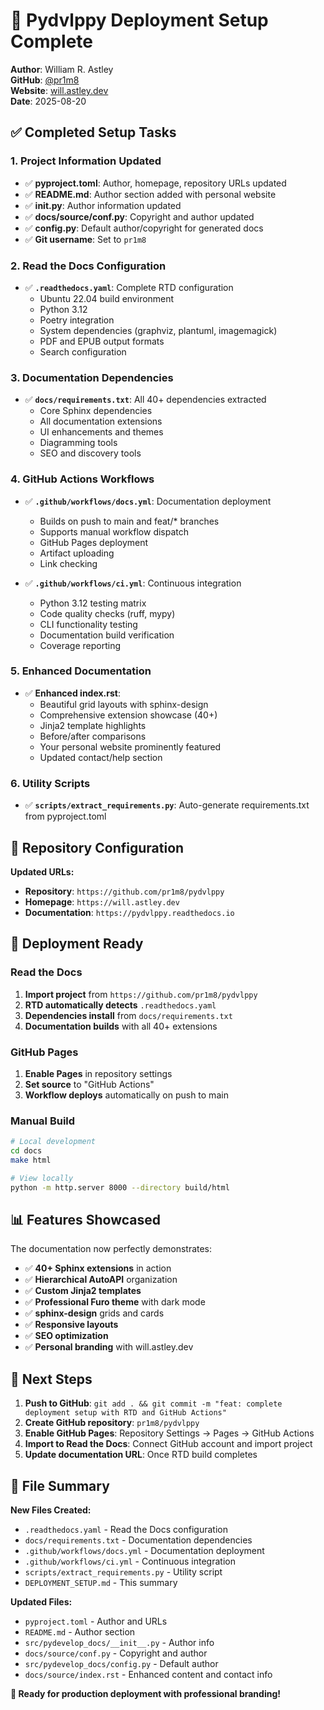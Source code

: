 # 🚀 Pydvlppy Deployment Setup Complete

**Author**: William R. Astley  
**GitHub**: [@pr1m8](https://github.com/pr1m8)  
**Website**: [will.astley.dev](https://will.astley.dev)  
**Date**: 2025-08-20

## ✅ **Completed Setup Tasks**

### 1. **Project Information Updated**
- ✅ **pyproject.toml**: Author, homepage, repository URLs updated
- ✅ **README.md**: Author section added with personal website
- ✅ **__init__.py**: Author information updated  
- ✅ **docs/source/conf.py**: Copyright and author updated
- ✅ **config.py**: Default author/copyright for generated docs
- ✅ **Git username**: Set to `pr1m8`

### 2. **Read the Docs Configuration**
- ✅ **`.readthedocs.yaml`**: Complete RTD configuration
  - Ubuntu 22.04 build environment
  - Python 3.12
  - Poetry integration
  - System dependencies (graphviz, plantuml, imagemagick)
  - PDF and EPUB output formats
  - Search configuration

### 3. **Documentation Dependencies**
- ✅ **`docs/requirements.txt`**: All 40+ dependencies extracted
  - Core Sphinx dependencies
  - All documentation extensions
  - UI enhancements and themes
  - Diagramming tools
  - SEO and discovery tools

### 4. **GitHub Actions Workflows**
- ✅ **`.github/workflows/docs.yml`**: Documentation deployment
  - Builds on push to main and feat/* branches
  - Supports manual workflow dispatch
  - GitHub Pages deployment
  - Artifact uploading
  - Link checking

- ✅ **`.github/workflows/ci.yml`**: Continuous integration
  - Python 3.12 testing matrix
  - Code quality checks (ruff, mypy)
  - CLI functionality testing
  - Documentation build verification
  - Coverage reporting

### 5. **Enhanced Documentation**
- ✅ **Enhanced index.rst**: 
  - Beautiful grid layouts with sphinx-design
  - Comprehensive extension showcase (40+)
  - Jinja2 template highlights
  - Before/after comparisons
  - Your personal website prominently featured
  - Updated contact/help section

### 6. **Utility Scripts**
- ✅ **`scripts/extract_requirements.py`**: Auto-generate requirements.txt from pyproject.toml

## 🔗 **Repository Configuration**

**Updated URLs:**
- **Repository**: `https://github.com/pr1m8/pydvlppy`
- **Homepage**: `https://will.astley.dev`
- **Documentation**: `https://pydvlppy.readthedocs.io`

## 🚀 **Deployment Ready**

### **Read the Docs**
1. **Import project** from `https://github.com/pr1m8/pydvlppy`
2. **RTD automatically detects** `.readthedocs.yaml`
3. **Dependencies install** from `docs/requirements.txt`
4. **Documentation builds** with all 40+ extensions

### **GitHub Pages** 
1. **Enable Pages** in repository settings
2. **Set source** to "GitHub Actions"
3. **Workflow deploys** automatically on push to main

### **Manual Build**
```bash
# Local development
cd docs
make html

# View locally
python -m http.server 8000 --directory build/html
```

## 📊 **Features Showcased**

The documentation now perfectly demonstrates:
- ✅ **40+ Sphinx extensions** in action
- ✅ **Hierarchical AutoAPI** organization
- ✅ **Custom Jinja2 templates**
- ✅ **Professional Furo theme** with dark mode
- ✅ **sphinx-design** grids and cards
- ✅ **Responsive layouts**
- ✅ **SEO optimization**
- ✅ **Personal branding** with will.astley.dev

## 🎯 **Next Steps**

1. **Push to GitHub**: `git add . && git commit -m "feat: complete deployment setup with RTD and GitHub Actions"`
2. **Create GitHub repository**: `pr1m8/pydvlppy`
3. **Enable GitHub Pages**: Repository Settings → Pages → GitHub Actions
4. **Import to Read the Docs**: Connect GitHub account and import project
5. **Update documentation URL**: Once RTD build completes

## 📝 **File Summary**

**New Files Created:**
- `.readthedocs.yaml` - Read the Docs configuration
- `docs/requirements.txt` - Documentation dependencies  
- `.github/workflows/docs.yml` - Documentation deployment
- `.github/workflows/ci.yml` - Continuous integration
- `scripts/extract_requirements.py` - Utility script
- `DEPLOYMENT_SETUP.md` - This summary

**Updated Files:**
- `pyproject.toml` - Author and URLs
- `README.md` - Author section
- `src/pydevelop_docs/__init__.py` - Author info
- `docs/source/conf.py` - Copyright and author
- `src/pydevelop_docs/config.py` - Default author
- `docs/source/index.rst` - Enhanced content and contact info

**🎉 Ready for production deployment with professional branding!**